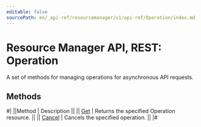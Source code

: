 ```yaml
---
editable: false
sourcePath: en/_api-ref/resourcemanager/v1/api-ref/Operation/index.md
---
```


# Resource Manager API, REST: Operation

A set of methods for managing operations for asynchronous API requests.

## Methods

#|
||Method | Description ||
|| [Get](get.md) | Returns the specified Operation resource. ||
|| [Cancel](cancel.md) | Cancels the specified operation. ||
|#